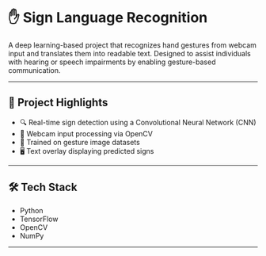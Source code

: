 # ✋ Sign Language Recognition

A deep learning-based project that recognizes hand gestures from webcam input and translates them into readable text. Designed to assist individuals with hearing or speech impairments by enabling gesture-based communication.

---

## 📌 Project Highlights

- 🔍 Real-time sign detection using a Convolutional Neural Network (CNN)
- 🎥 Webcam input processing via OpenCV
- 🧠 Trained on gesture image datasets
- 🖥️ Text overlay displaying predicted signs

---

## 🛠 Tech Stack

- Python
- TensorFlow
- OpenCV
- NumPy

---


